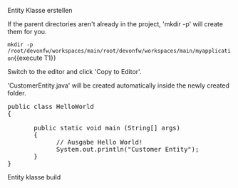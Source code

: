 Entity Klasse erstellen


If the parent directories aren't already in the project, 'mkdir -p' will create them for you. 

`mkdir -p /root/devonfw/workspaces/main/root/devonfw/workspaces/main/myapplication`{{execute T1}}

Switch to the editor and click 'Copy to Editor'. 

'CustomerEntity.java' will be created automatically inside the newly created folder.

<pre class="file" data-filename="devonfw/workspaces/main/root/devonfw/workspaces/main/myapplication/CustomerEntity.java">
public class HelloWorld 
{
 
       public static void main (String[] args)
       {
             // Ausgabe Hello World!
             System.out.println(&#34;Customer Entity&#34;);
       }
}
</pre>

Entity klasse build
